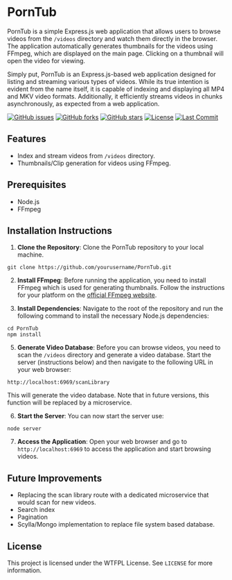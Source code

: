 # PornTub

PornTub is a simple Express.js web application that allows users to browse videos from the `/videos` directory and watch them directly in the browser. The application automatically generates thumbnails for the videos using FFmpeg, which are displayed on the main page. Clicking on a thumbnail will open the video for viewing.

Simply put, PornTub is an Express.js-based web application designed for listing and streaming various types of videos. While its true intention is evident from the name itself, it is capable of indexing and displaying all MP4 and MKV video formats. Additionally, it efficiently streams videos in chunks asynchronously, as expected from a web application.

[![GitHub issues](https://img.shields.io/github/issues/8qBITs/PornTub?style=flat&logo=github&color=blue)](https://github.com/8qBITs/PornTub/issues)
[![GitHub forks](https://img.shields.io/github/forks/8qBITs/PornTub?style=flat&logo=github&color=green)](https://github.com/8qBITs/PornTub/network)
[![GitHub stars](https://img.shields.io/github/stars/8qBITs/PornTub?style=flat&logo=github&color=yellow)](https://github.com/8qBITs/PornTub/stargazers)
[![License](https://img.shields.io/github/license/8qBITs/PornTub?style=flat&color=lightgrey)](https://github.com/8qBITs/PornTub/blob/master/LICENSE)
[![Last Commit](https://img.shields.io/github/last-commit/8qBITs/PornTub?style=flat&logo=git&color=brightgreen)](https://github.com/8qBITs/PornTub/commits/master)

## Features

- Index and stream videos from `/videos` directory.
- Thumbnails/Clip generation for videos using FFmpeg.

## Prerequisites

- Node.js
- FFmpeg

## Installation Instructions

1. **Clone the Repository**: Clone the PornTub repository to your local machine.

```git clone https://github.com/yourusername/PornTub.git```

2. **Install FFmpeg**: Before running the application, you need to install FFmpeg which is used for generating thumbnails. Follow the instructions for your platform on the [official FFmpeg website](https://ffmpeg.org/download.html).

3. **Install Dependencies**: Navigate to the root of the repository and run the following command to install the necessary Node.js dependencies:

 ```
 cd PornTub
 npm install
 ```

5. **Generate Video Database**: Before you can browse videos, you need to scan the `/videos` directory and generate a video database. Start the server (instructions below) and then navigate to the following URL in your web browser:

 ```
 http://localhost:6969/scanLibrary
 ```

This will generate the video database. Note that in future versions, this function will be replaced by a microservice.

6. **Start the Server**: You can now start the server use:

 ```
 node server
 ```

7. **Access the Application**: Open your web browser and go to `http://localhost:6969` to access the application and start browsing videos.

## Future Improvements

- Replacing the scan library route with a dedicated microservice that would scan for new videos.
- Search index
- Pagination
- Scylla/Mongo implementation to replace file system based database.

## License

This project is licensed under the WTFPL License. See `LICENSE` for more information.
